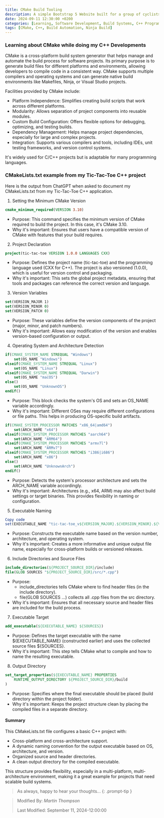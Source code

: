 ```yaml
---
title: CMake Build Tooling
description: A simple Bootstrap 5 Website built for a group of cyclists in the UK.
date: 2024-09-11 12:30:00 +0200
categories: [Learning, Software Development, Build Systems, C++ Programming, Cross-Platform Development]
tags: [CMake, C++, Build Automation, Ninja Build]
---
```


### Learning about CMake while doing my C++ Developments

CMake is a cross-platform build system generator that helps manage and automate the build process for software projects. Its primary purpose is to generate build files for different platforms and environments, allowing developers to compile code in a consistent way. CMake supports multiple compilers and operating systems and can generate native build environments like Makefiles, Ninja, or Visual Studio projects.

Facilities provided by CMake include:

- Platform Independence: Simplifies creating build scripts that work across different platforms.
- Modularity: Allows separation of project components into reusable modules.
- Custom Build Configuration: Offers flexible options for debugging, optimizing, and testing builds.
- Dependency Management: Helps manage project dependencies, especially for large and complex projects.
- Integration: Supports various compilers and tools, including IDEs, unit testing frameworks, and version control systems.

It's widely used for C/C++ projects but is adaptable for many programming languages.

### CMakeLists.txt example from my Tic-Tac-Toe C++ project

Here is the output from ChatGPT when asked to document my CMakeLists.txt from my Tic-Tac-Toe C++ application.

1. Setting the Minimum CMake Version
```cmake
cmake_minimum_required(VERSION 3.10)
```
- Purpose: This command specifies the minimum version of CMake required to build the project. In this case, it's CMake 3.10.
- Why it's important: Ensures that users have a compatible version of CMake with features that your build requires.

2. Project Declaration
```cmake
project(tic-tac-toe VERSION 1.0.0 LANGUAGES CXX)
```
- Purpose: Defines the project name (tic-tac-toe) and the programming language used (CXX for C++). The project is also versioned (1.0.0), which is useful for version control and packaging.
- Why it's important: This sets the global project metadata, ensuring that tools and packages can reference the correct version and language.

3. Version Variables
```cmake
set(VERSION_MAJOR 1)
set(VERSION_MINOR 0)
set(VERSION_PATCH 0)
```
- Purpose: These variables define the version components of the project (major, minor, and patch numbers).
- Why it's important: Allows easy modification of the version and enables version-based configuration or output.

4. Operating System and Architecture Detection
```cmake
if(CMAKE_SYSTEM_NAME STREQUAL "Windows")
    set(OS_NAME "Windows")
elseif(CMAKE_SYSTEM_NAME STREQUAL "Linux")
    set(OS_NAME "Linux")
elseif(CMAKE_SYSTEM_NAME STREQUAL "Darwin")
    set(OS_NAME "macOS")
else()
    set(OS_NAME "UnknownOS")
endif()
```
- Purpose: This block checks the system's OS and sets an OS_NAME variable accordingly.
- Why it's important: Different OSes may require different configurations or file paths. This helps in producing OS-specific build artifacts.
```cmake
if(CMAKE_SYSTEM_PROCESSOR MATCHES "x86_64|amd64")
    set(ARCH_NAME "x64")
elseif(CMAKE_SYSTEM_PROCESSOR MATCHES "aarch64")
    set(ARCH_NAME "ARM64")
elseif(CMAKE_SYSTEM_PROCESSOR MATCHES "armv7l")
    set(ARCH_NAME "ARMv7")
elseif(CMAKE_SYSTEM_PROCESSOR MATCHES "i386|i686")
    set(ARCH_NAME "x86")
else()
    set(ARCH_NAME "UnknownArch")
endif()
```
- Purpose: Detects the system's processor architecture and sets the ARCH_NAME variable accordingly.
- Why it's important: Architectures (e.g., x64, ARM) may also affect build settings or target binaries. This provides flexibility in naming or configuration.

5. Executable Naming
```cmake
Copy code
set(EXECUTABLE_NAME "tic-tac-toe_v${VERSION_MAJOR}.${VERSION_MINOR}.${VERSION_PATCH}_${ARCH_NAME}_${OS_NAME}")
```
- Purpose: Constructs the executable name based on the version number, architecture, and operating system.
- Why it's important: Creates a more informative and unique output file name, especially for cross-platform builds or versioned releases.

6. Include Directories and Source Files
```cmake
include_directories(${PROJECT_SOURCE_DIR}/include)
file(GLOB SOURCES "${PROJECT_SOURCE_DIR}/src/*.cpp")
```
- Purpose:
  - include_directories tells CMake where to find header files (in the include directory).
  - file(GLOB SOURCES ...) collects all .cpp files from the src directory.
- Why it's important: Ensures that all necessary source and header files are included for the build process.

7. Executable Target
```cmake
add_executable(${EXECUTABLE_NAME} ${SOURCES})
```
- Purpose: Defines the target executable with the name \${EXECUTABLE_NAME} (constructed earlier) and uses the collected source files \${SOURCES}.
- Why it's important: This step tells CMake what to compile and how to name the resulting executable.

8. Output Directory
```cmake
set_target_properties(${EXECUTABLE_NAME} PROPERTIES
    RUNTIME_OUTPUT_DIRECTORY ${PROJECT_SOURCE_DIR}/build
)
```
- Purpose: Specifies where the final executable should be placed (build directory within the project folder).
- Why it's important: Keeps the project structure clean by placing the compiled files in a separate directory.

#### Summary

This CMakeLists.txt file configures a basic C++ project with:

- Cross-platform and cross-architecture support.
- A dynamic naming convention for the output executable based on OS, architecture, and version.
- Organized source and header directories.
- A clean output directory for the compiled executable.


This structure provides flexibility, especially in a multi-platform, multi-architecture environment, making it a great example for projects that need scalable build systems.




> As always, happy to hear your thoughts... 
{: .prompt-tip }

>
> Modified By: _Martin Thompson_
>
> Last Modified: September 11, 2024-12:00:00